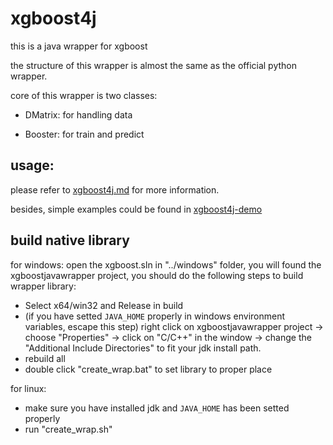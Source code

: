 # xgboost4j
this is a java wrapper for xgboost

the structure of this wrapper is almost the same as the official python wrapper.

core of this wrapper is two classes:

* DMatrix: for handling data

* Booster: for train and predict

## usage:
  please refer to [xgboost4j.md](doc/xgboost4j.md) for more information.

  besides, simple examples could be found in [xgboost4j-demo](xgboost4j-demo/README.md)


## build native library

for windows: open the xgboost.sln in "../windows" folder, you will found the xgboostjavawrapper project, you should do the following steps to build wrapper library:
 * Select x64/win32 and Release in build
 * (if you have setted `JAVA_HOME` properly in windows environment variables, escape this step) right click on xgboostjavawrapper project -> choose "Properties" -> click on "C/C++" in the window -> change the "Additional Include Directories" to fit your jdk install path.
 * rebuild all
 * double click "create_wrap.bat" to set library to proper place

for linux:
 * make sure you have installed jdk and `JAVA_HOME` has been setted properly
 * run "create_wrap.sh"
